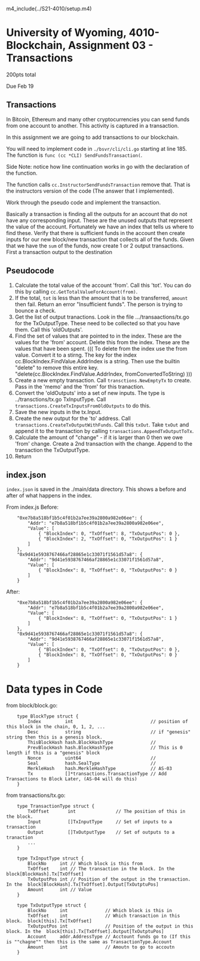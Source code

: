 
m4_include(../S21-4010/setup.m4)

# University of Wyoming, 4010-Blockchain, Assignment 03 - Transactions

200pts total

Due Feb 19

Transactions
-------------------------------


In Bitcoin,  Ethereum and many other cryptocurrencies you can send funds from one account to another.
This activity is captured in a transaction.

In this assignment we are going to add transactions to our blockchain.

You will need to implement code in `./bsvr/cli/cli.go` starting at
line 185.  The function is `func (cc *CLI) SendFundsTransaction(`.

Side Note: notice how line continuation works in go with the
declaration of the function.

The function calls
`cc.InstructorSendFundsTransaction` remove that. That is the 
instructors version of the code (The answer that I implemented).

Work through the pseudo code and implement the transaction.

Basically a transaction is finding all the outputs for an account
that do not have any corresponding  input.  These are the unused
outputs that represent the value of the account.   Fortunately
we have an index that tells us where to find these.  Verify that
there is sufficient funds in the account then create inputs for
our new block/new transaction that collects all of the funds.
Given that we have the `sum` of the funds, now create 1 or 2
output transactions.  First a transaction output to the destination


## Pseudocode

1. Calculate the total value of the account 'from'.  Call this 'tot'.
   You can do this by calling `cc.GetTotalValueForAccount(from)`.
2. If the total, `tot` is less than the amount that is to be transferred,
  `amount` then fail.  Return an error "Insufficient funds".  The person
   is trying to bounce a check.
3. Get the list of output tranactions.
   Look in the file .../transaactions/tx.go for the TxOutputType.  These
  need to be collected so that you have them.
   Call this 'oldOutputs'.
4. Find the set of values that are pointed to in the index.  These are the
   values for the 'from' account.  Delete this from the index.  These are the
	  values that have been spent.
   ((( To delete from the index use the from value.  Convert it
	to a stirng.  The key for the index
	cc.BlockIndex.FindValue.AddrIndex  is a string.
	Then use the builtin "delete" to remove this entire key.
	"delete(cc.BlockIndex.FindValue.AddrIndex, fromConvertedToString)
	)))
5. Create a new empty transaction.  Call `transctions.NewEmptyTx` to create.
  Pass in the 'memo' and the 'from' for this tranaction.
6. Convert the 'oldOutputs' into a set of new inputs.  The type is
   ../transctions/tx.go TxInputType.  Call `transactions.CreateTxInputsFromOldOutputs`
  to do this.
7. Save the new inputs in the tx.Input.
8. Create the new output for the 'to' address.  Call `transactions.CreateTxOutputWithFunds`.
   Call this `txOut`.    Take `txOut` and append it to the transaction by calling
   `transactions.AppendTxOutputToTx`.
9. Calculate the amount of "change" - if it is larger than 0 then we owe 'from'
   change.  Create a 2nd transaction with the change.  Append to the transaction the
   TxOutputType.
10. Return


                      
## index.json

`index.json` is saved in the ./main/data directory.   This shows a before and after
of what happens in the index.

From index.js Before:

```
    "0xe7b8a518bf1b5c4f01b2a7ee39a2800a982e06ee": {
        "Addr": "e7b8a518bf1b5c4f01b2a7ee39a2800a982e06ee",
        "Value": [
            { "BlockIndex": 0, "TxOffset": 8, "TxOutputPos": 0 },
            { "BlockIndex": 2, "TxOffset": 0, "TxOutputPos": 1 }
        ]
    },
    "0x9d41e5938767466af28865e1c33071f1561d57a8": {
        "Addr": "9d41e5938767466af28865e1c33071f1561d57a8",
        "Value": [
            { "BlockIndex": 8, "TxOffset": 0, "TxOutputPos": 0 }
        ]
    }
```

After:

```
    "0xe7b8a518bf1b5c4f01b2a7ee39a2800a982e06ee": {
        "Addr": "e7b8a518bf1b5c4f01b2a7ee39a2800a982e06ee",
        "Value": [
            { "BlockIndex": 8, "TxOffset": 0, "TxOutputPos": 1 }
        ]
    },
    "0x9d41e5938767466af28865e1c33071f1561d57a8": {
        "Addr": "9d41e5938767466af28865e1c33071f1561d57a8",
        "Value": [
            { "BlockIndex": 0, "TxOffset": 0, "TxOutputPos": 0 },
            { "BlockIndex": 8, "TxOffset": 0, "TxOutputPos": 0 }
        ]
    }
```


# Data types in Code

from block/block.go:

```
    type BlockType struct {
        Index         int                             // position of this block in the chain, 0, 1, 2, ...
        Desc          string                          // if "genesis" string then this is a genesis block.
        ThisBlockHash hash.BlockHashType              //
        PrevBlockHash hash.BlockHashType              // This is 0 length if this is a "genesis" block
        Nonce         uint64                          //
        Seal          hash.SealType                   //
        MerkleHash    hash.MerkleHashType             // AS-03
        Tx            []*transactions.TransactionType // Add Transactions to Block Later, (AS-04 will do this)
    }
```

from transactions/tx.go:

```
    type TransactionType struct {
        TxOffset       int               // The position of this in the block.
        Input          []TxInputType     // Set of inputs to a transaction
        Output         []TxOutputType    // Set of outputs to a tranaction
        ...
    }

    type TxInputType struct {
        BlockNo     int // Which block is this from
        TxOffset    int // The transaction in the block. In the block[BlockHash].Tx[TxOffset]
        TxOutputPos int // Position of the output in the transaction. In the  block[BlockHash].Tx[TxOffset].Output[TxOutptuPos]
        Amount      int // Value
    }

    type TxOutputType struct {
        BlockNo     int              // Which block is this in
        TxOffset    int              // Which transaction in this block.  block[this].Tx[TxOffset]
        TxOutputPos int              // Position of the output in this block. In the  block[this].Tx[TxOffset].Output[TxOutptuPos]
        Account     addr.AddressType // Acctount funds go to (If this is ""chagne"" then this is the same as TransactionType.Account
        Amount      int              // Amoutn to go to accoutn
    }
```
